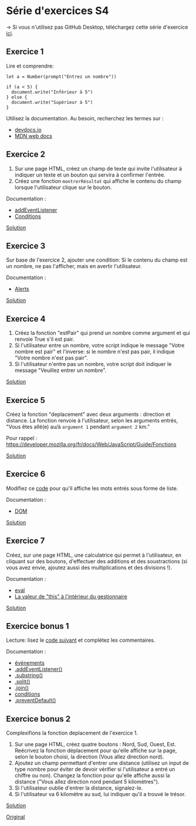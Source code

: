 # Série d'exercices S4

→ Si vous n'utilisez pas GitHub Desktop, téléchargez cette série d'exercice [ici](https://cw.unil.ch/pi1/S4.zip).

## Exercice 1

Lire et comprendre:

    let a = Number(prompt("Entrez un nombre"))
    
    if (a < 5) {
      document.write("Inférieur à 5")
    } else {
      document.write("Supérieur à 5")
    }

Utilisez la documentation. Au besoin, recherchez les termes sur :
- [devdocs.io](https://devdocs.io/)
- [MDN web docs](https://developer.mozilla.org/fr/search)


## Exercice 2

1. Sur une page HTML, créez un champ de texte qui invite l'utilisateur à indiquer un texte et un bouton qui servira à confirmer l'entrée.
2. Créez une fonction `montrerRésultat` qui affiche le contenu du champ lorsque l'utilisateur clique sur le bouton.

Documentation :
- [addEventListener](https://developer.mozilla.org/fr/docs/Web/API/EventTarget/addEventListener)
- [Conditions](https://developer.mozilla.org/fr/docs/Web/JavaScript/Reference/Instructions/if...else)

[Solution](solutions/s4-exercice-2.html)


## Exercice 3

Sur base de l'exercice 2, ajouter une condition: Si le contenu du champ est un nombre, ne pas l'afficher, mais en avertir l'utilisateur.

Documentation :
- [Alerts](https://developer.mozilla.org/fr/docs/Web/API/Window/alert)

[Solution](solutions/s4-exercice-3.html)


## Exercice 4

1. Créez la fonction "estPair" qui prend un nombre comme argument et qui renvoie True s'il est pair.
2. Si l'utilisateur entre un nombre, votre script indique le message "Votre nombre est pair" et l'inverse: si le nombre n'est pas pair, il indique "Votre nombre n'est pas pair".
3. Si l'utilisateur n'entre pas un nombre, votre script doit indiquer le message "Veuillez entrer un nombre".

[Solution](solutions/s4-exercice-4.html)


## Exercice 5

Créez la fonction "deplacement" avec deux arguments : direction et distance. La fonction renvoie à l'utilisateur, selon les arguments entrés, "Vous êtes allé(e) au/à `argument 1` pendant `argument 2` km."

Pour rappel : https://developer.mozilla.org/fr/docs/Web/JavaScript/Guide/Fonctions

[Solution](solutions/s4-exercice-5.html)


## Exercice 6

Modifiez ce [code](s4-exercice-6-donnee.html) pour qu'il affiche les mots entrés sous forme de liste.

Documentation :
- [DOM](https://developer.mozilla.org/fr/docs/Web/API/Document/createElement)

[Solution](solutions/s4-exercice-6.html)


## Exercice 7

Créez, sur une page HTML, une calculatrice qui permet à l'utilisateur, en cliquant sur des boutons, d'effectuer des additions et des soustractions (si vous avez envie, ajoutez aussi des multiplications et des divisions !).

Documentation :
- [eval](https://developer.mozilla.org/fr/docs/Web/JavaScript/Reference/Objets_globaux/eval)
- [La valeur de "this" à l'intérieur du gestionnaire](https://developer.mozilla.org/fr/docs/Web/API/EventTarget/addEventListener#La_valeur_de_this_%C3%A0_lint%C3%A9rieur_du_gestionnaire)

[Solution](solutions/s4-exercice-7.html)


## Exercice bonus 1

Lecture: lisez le [code suivant](https://codepen.io/DigitalDW/pen/LgLYGG) et complétez les commentaires.

Documentation : 
- [événements](https://www.w3schools.com/js/js_events.asp)
- [.addEventListener()](https://www.w3schools.com/jsref/met_element_addeventlistener.asp)
- [.substring()](https://developer.mozilla.org/fr/docs/Web/JavaScript/Reference/Objets_globaux/String/substring)
- [.split()](https://www.w3schools.com/jsref/jsref_split.asp)
- [.join()](https://www.w3schools.com/jsref/jsref_join.asp)
- [conditions](https://www.w3schools.com/jsref/jsref_if.asp)
- [.preventDefault()](https://www.w3schools.com/jsref/event_preventdefault.asp)


## Exercice bonus 2

Complexifions la fonction deplacement de l'exercice 1.

1. Sur une page HTML, créez quatre boutons : Nord, Sud, Ouest, Est. Reécrivez la fonction déplacement pour qu'elle affiche sur la page, selon le bouton choisi, la direction (Vous allez direction nord).
2. Ajoutez un champ permettant d'entrer une distance (utilisez un input de type nombre pour éviter de devoir vérifier si l'utilisateur a entré un chiffre ou non). Changez la fonction pour qu'elle affiche aussi la distance ("Vous allez direction nord pendant 5 kilomètres").
3. Si l'utilisateur oublie d'entrer la distance, signalez-le.
4. Si l'utilisateur va 6 kilomètre au sud, lui indiquer qu'il a trouvé le trésor.

[Solution](https://codepen.io/DigitalDW/pen/GYyWym)

[Original](https://gist.github.com/GregoryThonney/b7ca0990f8bf3482d97d7519187ddf7f)
